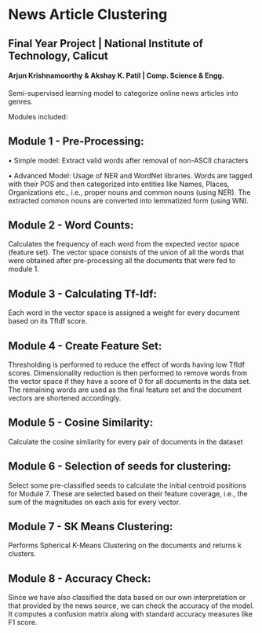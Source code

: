 # News Article Clustering
## Final Year Project | National Institute of Technology, Calicut
#### Arjun Krishnamoorthy & Akshay K. Patil | Comp. Science & Engg.


Semi-supervised learning model to categorize online news articles into genres.

Modules included:
## Module 1 - Pre-Processing:
  • Simple model:
    Extract valid words after removal of non-ASCII characters
    
  • Advanced Model:
    Usage of NER and WordNet libraries.
    Words are tagged with their POS and then categorized into entities
    like Names, Places, Organizations etc., i.e., proper nouns and common
    nouns (using NER).
    The extracted common nouns are converted into lemmatized form (using WN).
   
## Module 2 - Word Counts:
  Calculates the frequency of each word from the expected vector space
  (feature set).
  The vector space consists of the union of all the words that were obtained
  after pre-processing all the documents that were fed to module 1.
  
## Module 3 - Calculating Tf-Idf:
  Each word in the vector space is assigned a weight for every document based
  on its TfIdf score.
  
## Module 4 - Create Feature Set:
  Thresholding is performed to reduce the effect of words having low TfIdf scores.
  Dimensionality reduction is then performed to remove words from the vector space
  if they have a score of 0 for all documents in the data set.
  The remaining words are used as the final feature set and the document vectors
  are shortened accordingly.
  
## Module 5 - Cosine Similarity:
  Calculate the cosine similarity for every pair of documents in the dataset
  
## Module 6 - Selection of seeds for clustering:
  Select some pre-classified seeds to calculate the initial centroid positions
  for Module 7.
  These are selected based on their feature coverage, i.e., the sum of the
  magnitudes on each axis for every vector.
  
## Module 7 - SK Means Clustering:
  Performs Spherical K-Means Clustering on the documents and returns k clusters.
  
## Module 8 - Accuracy Check:
  Since we have also classified the data based on our own interpretation or that
  provided by the news source, we can check the accuracy of the model.
  It computes a confusion matrix along with standard accuracy measures like
  F1 score.
